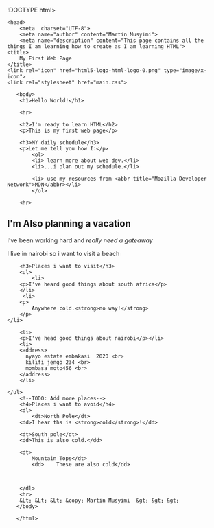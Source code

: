 !DOCTYPE html>
<html lang="en">

    <head>
        <meta  charset="UTF-8">
        <meta name="author" content="Martin Musyimi">
        <meta name="description" content="This page contains all the things I am learning how to create as I am learning HTML">
    <title>
        My First Web Page
    </title>
    <link rel="icon" href="html5-logo-html-logo-0.png" type="image/x-icon">
    <link rel="stylesheet" href="main.css">  
</head>

       <body>
        <h1>Hello World!</h1>

        <hr>

        <h2>I'm ready to learn HTML</h2>
        <p>This is my first web page</p>

        <h3>MY daily schedule</h3>
        <p>Let me tell you how I:</p>
            <ol>
            <li> learn more about web dev.</li>
            <li>...i plan out my schedule.</li>
            
            <li> use my resources from <abbr title="Mozilla Developer Network">MDN</abbr></li>
            </ol>
        
        <hr>
<abbr title=""></abbr>
        <h2>I'm Also planning a vacation</h2>
        <P>I've been working hard and <em>really need a gateaway</em></P>
        <P>I live in nairobi so i want to visit a beach</P>

        <h3>Places i want to visit</h3>
        <ul>
            <li>
        <p>I've heard good things about south africa</p>
        </li>
         <li>
        <p>
            Anywhere cold.<strong>no way!</strong>
        </p>
    </li>

        <li>
        <p>I've head good things about nairobi</p></li>
        <li>
        <address>
          nyayo estate embakasi  2020 <br>
          kilifi jengo 234 <br>
          mombasa moto456 <br>   
        </address>
        </li>

    </ul>
        <!--TODO: Add more places-->
        <h4>Places i want to avoid</h4>
        <dl>
            <dt>North Pole</dt>
        <dd>I hear ths is <strong>cold</strong>!</dd>

        <dt>South pole</dt>
        <dd>This is also cold.</dd>

        <dt>
            Mountain Tops</dt>
            <dd>    These are also cold</dd>
        
        
            
        </dl>
        <hr>
        &Lt; &Lt; &Lt; &copy; Martin Musyimi  &gt; &gt; &gt; 
       </body>

       </html>
       
